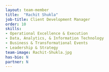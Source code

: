 ```yaml
---
layout: team-member
title:  "Rachit Shukla"
job-title: Client Development Manager
order: 10
skills:
- Operational Excellence & Execution
- Data, Analytics, & Information Technology
- Business & Transformational Events
- Leadership & Strategy
team-image: Rachit-Shukla.jpg
has-bio: N
partner: N
---
```

